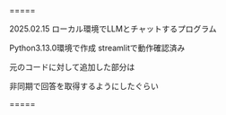 =====

2025.02.15
ローカル環境でLLMとチャットするプログラム

Python3.13.0環境で作成
streamlitで動作確認済み

元のコードに対して追加した部分は

非同期で回答を取得するようにしたぐらい

=====